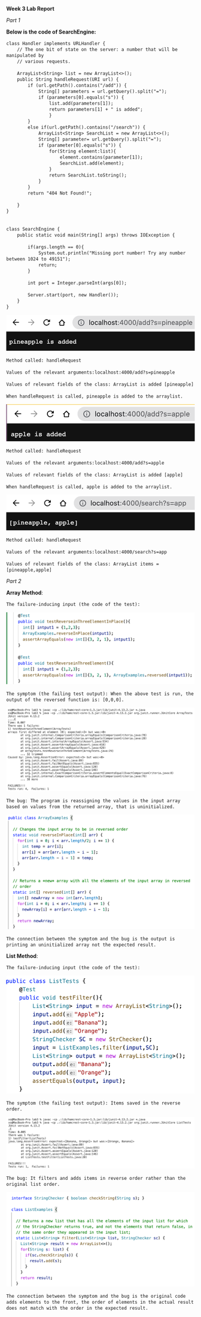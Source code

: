 **Week 3 Lab Report**

*Part 1*

**Below is the code of SearchEngine:**
``` 
class Handler implements URLHandler {
    // The one bit of state on the server: a number that will be manipulated by
    // various requests.

    ArrayList<String> list = new ArrayList<>();
    public String handleRequest(URI url) {
        if (url.getPath().contains("/add")) {
            String[] parameters = url.getQuery().split("=");
            if (parameters[0].equals("s")) {
                list.add(parameters[1]);
                return parameters[1] + " is added";
                }
        }
        else if(url.getPath().contains("/search")) {
            ArrayList<String> SearchList = new ArrayList<>();
            String[] parameter= url.getQuery().split("=");
            if (parameter[0].equals("s")) {
                for(String element:list){
                    element.contains(parameter[1]);
                    SearchList.add(element);
                }
                return SearchList.toString();
            }
        }
        return "404 Not Found!";

    }
}


class SearchEngine {
    public static void main(String[] args) throws IOException {

        if(args.length == 0){
            System.out.println("Missing port number! Try any number between 1024 to 49151");
            return;
        }

        int port = Integer.parseInt(args[0]);

        Server.start(port, new Handler());
    }
}
```
![alt text](https://github.com/xzhugeucsd/cse15l-lab-reports/blob/main/lab3/Add1.png)

    Method called: handleRequest

    Values of the relevant arguments:localhost:4000/add?s=pineapple

    Values of relevant fields of the class: ArrayList is added [pineapple]

    When handleRequest is called, pineapple is added to the arraylist.

![alt text](https://github.com/xzhugeucsd/cse15l-lab-reports/blob/main/lab3/Add2.png)

    Method called: handleRequest

    Values of the relevant arguments:localhost:4000/add?s=apple

    Values of relevant fields of the class: ArrayList is added [apple]

    When handleRequest is called, apple is added to the arraylist.

![alt text](https://github.com/xzhugeucsd/cse15l-lab-reports/blob/main/lab3/Search.png)

    Method called: handleRequest

    Values of the relevant arguments:localhost:4000/search?s=app

    Values of relevant fields of the class: ArrayList items = [pineapple,apple]

*Part 2*

**Array Method**:

    The failure-inducing input (the code of the test):
    
![](https://github.com/xzhugeucsd/cse15l-lab-reports/blob/main/lab3/Array%20Test.png)

    The symptom (the failing test output): When the above test is run, the output of the reversed function is: [0,0,0].
![](https://github.com/xzhugeucsd/cse15l-lab-reports/blob/main/lab3/Array%20Faild%20Test.png)

    The bug: The program is reassigning the values in the input array based on values from the returned array, that is uninitialized.
![](https://github.com/xzhugeucsd/cse15l-lab-reports/blob/main/lab3/Array%20Fixed%20Code.png)

    The connection between the symptom and the bug is the output is printing an uninitialized array not the expected result.

**List Method**:

    The failure-inducing input (the code of the test):
  
![](https://github.com/xzhugeucsd/cse15l-lab-reports/blob/main/lab3/List%20Test.png)

    The symptom (the failing test output): Items saved in the reverse order.
  
![](https://github.com/xzhugeucsd/cse15l-lab-reports/blob/main/lab3/List%20Failed%20Test.png)

    The bug: It filters and adds items in reverse order rather than the original list order.
  
![](https://github.com/xzhugeucsd/cse15l-lab-reports/blob/main/lab3/List%20Fixed%20Test.png)

    The connection between the symptom and the bug is the original code adds elements to the front, the order of elements in the actual result does not match with the order in the expected result.
